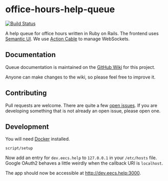 # office-hours-help-queue

[![Build Status](https://travis-ci.org/mterwill/office-hours-help-queue.svg?branch=master)](https://travis-ci.org/mterwill/office-hours-help-queue)

A help queue for office hours written in Ruby on Rails. The frontend uses
[Semantic UI](http://semantic-ui.com/). We use
[Action Cable](http://guides.rubyonrails.org/action_cable_overview.html) to
manage WebSockets.

## Documentation

Queue documentation is maintained on the [GitHub Wiki](https://github.com/mterwill/office-hours-help-queue/wiki) for this project.

Anyone can make changes to the wiki, so please feel free to improve it.

## Contributing

Pull requests are welcome. There are quite a few
[open issues](https://github.com/mterwill/office-hours-help-queue/issues). If you
are developing something that is not already an open issue, please open one.

## Development

You will need [Docker](https://docker.com) installed.

```
script/setup
```

Now add an entry for `dev.eecs.help` to `127.0.0.1` in your `/etc/hosts` file.
Google OAuth2 behaves a little weirdly when the callback URI is `localhost`.

The app should now be accessible at http://dev.eecs.help:3000.
